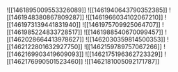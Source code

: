 ![[1461895009553326089]]
![[1461940643790352385]]
![[1461948380867809287]]
![[1461966034102067210]]
![[1461973139441831940]]
![[1461975709925064707]]
![[1461985224833728517]]
![[1461988540670099457]]
![[1462028664413978627]]
![[1462030359814500353]]
![[1462122801632927750]]
![[1462159789757067266]]
![[1462169903419609093]]
![[1462175196362723329]]
![[1462176990501523460]]
![[1462181005092171787]]

